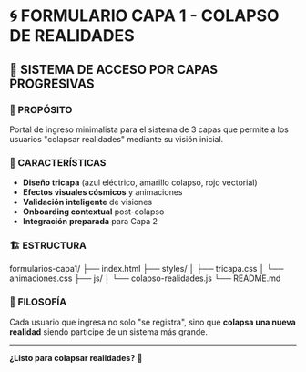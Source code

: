 # 🌀 FORMULARIO CAPA 1 - COLAPSO DE REALIDADES

## 🌟 SISTEMA DE ACCESO POR CAPAS PROGRESIVAS

### 🎯 PROPÓSITO
Portal de ingreso minimalista para el sistema de 3 capas que permite a los usuarios "colapsar realidades" mediante su visión inicial.

### 🚀 CARACTERÍSTICAS
- **Diseño tricapa** (azul eléctrico, amarillo colapso, rojo vectorial)
- **Efectos visuales cósmicos** y animaciones
- **Validación inteligente** de visiones
- **Onboarding contextual** post-colapso
- **Integración preparada** para Capa 2

### 🏗️ ESTRUCTURA


formularios-capa1/
├── index.html
├── styles/
│ ├── tricapa.css
│ └── animaciones.css
├── js/
│ └── colapso-realidades.js
└── README.md

### 💫 FILOSOFÍA
Cada usuario que ingresa no solo "se registra", sino que **colapsa una nueva realidad** siendo participe de un sistema más grande.

---

**¿Listo para colapsar realidades?** 🎯
